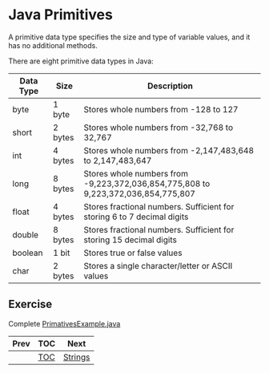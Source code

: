 # Java Primitives

A primitive data type specifies the size and type of variable values, and it has no additional methods.

There are eight primitive data types in Java:

| Data Type | Size | Description |
| --------- | ---- | ----------- |
| byte | 1 byte | Stores whole numbers from -128 to 127 |
|short	| 2 bytes |	Stores whole numbers from -32,768 to 32,767|
|int | 4 bytes|	Stores whole numbers from -2,147,483,648 to 2,147,483,647|
|long| 8 bytes |	Stores whole numbers from -9,223,372,036,854,775,808 to 9,223,372,036,854,775,807|
|float |	4 bytes | Stores fractional numbers. Sufficient for storing 6 to 7 decimal digits|
| double	| 8 bytes |	Stores fractional numbers. Sufficient for storing 15 decimal digits |
|boolean |	1 bit |	Stores true or false values |
| char	 |2 bytes	| Stores a single character/letter or ASCII values |

## Exercise 

Complete [PrimativesExample.java](../src/main/java/com/codedifferently/primitives/PrimitivesExample.java)

| Prev | TOC                 | Next                  |
|------|---------------------|-----------------------|
|      | [TOC](../ReadMe.md) | [Strings](strings.md) |